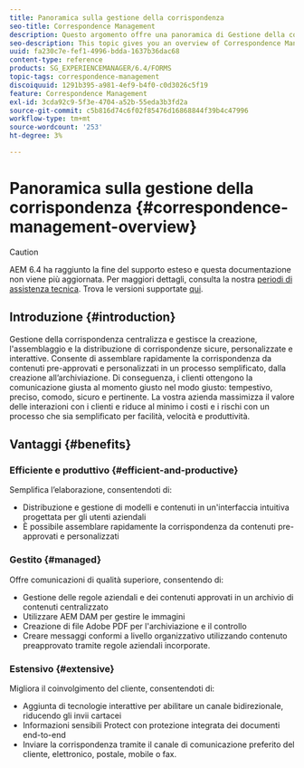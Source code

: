 ```yaml
---
title: Panoramica sulla gestione della corrispondenza
seo-title: Correspondence Management
description: Questo argomento offre una panoramica di Gestione della corrispondenza.
seo-description: This topic gives you an overview of Correspondence Management.
uuid: fa230c7e-fef1-4996-bdda-1637b36dac68
content-type: reference
products: SG_EXPERIENCEMANAGER/6.4/FORMS
topic-tags: correspondence-management
discoiquuid: 1291b395-a981-4ef9-b4f0-c0d3026c5f19
feature: Correspondence Management
exl-id: 3cda92c9-5f3e-4704-a52b-55eda3b3fd2a
source-git-commit: c5b816d74c6f02f85476d16868844f39b4c47996
workflow-type: tm+mt
source-wordcount: '253'
ht-degree: 3%

---
```


# Panoramica sulla gestione della corrispondenza {#correspondence-management-overview}

>[!CAUTION]
>
>AEM 6.4 ha raggiunto la fine del supporto esteso e questa documentazione non viene più aggiornata. Per maggiori dettagli, consulta la nostra [periodi di assistenza tecnica](https://helpx.adobe.com/it/support/programs/eol-matrix.html). Trova le versioni supportate [qui](https://experienceleague.adobe.com/docs/).

## Introduzione {#introduction}

Gestione della corrispondenza centralizza e gestisce la creazione, l&#39;assemblaggio e la distribuzione di corrispondenze sicure, personalizzate e interattive. Consente di assemblare rapidamente la corrispondenza da contenuti pre-approvati e personalizzati in un processo semplificato, dalla creazione all’archiviazione. Di conseguenza, i clienti ottengono la comunicazione giusta al momento giusto nel modo giusto: tempestivo, preciso, comodo, sicuro e pertinente. La vostra azienda massimizza il valore delle interazioni con i clienti e riduce al minimo i costi e i rischi con un processo che sia semplificato per facilità, velocità e produttività.

## Vantaggi {#benefits}

### Efficiente e produttivo {#efficient-and-productive}

Semplifica l’elaborazione, consentendoti di:

* Distribuzione e gestione di modelli e contenuti in un&#39;interfaccia intuitiva progettata per gli utenti aziendali
* È possibile assemblare rapidamente la corrispondenza da contenuti pre-approvati e personalizzati

### Gestito {#managed}

Offre comunicazioni di qualità superiore, consentendo di:

* Gestione delle regole aziendali e dei contenuti approvati in un archivio di contenuti centralizzato
* Utilizzare AEM DAM per gestire le immagini
* Creazione di file Adobe PDF per l&#39;archiviazione e il controllo
* Creare messaggi conformi a livello organizzativo utilizzando contenuto preapprovato tramite regole aziendali incorporate.

### Estensivo {#extensive}

Migliora il coinvolgimento del cliente, consentendoti di:

* Aggiunta di tecnologie interattive per abilitare un canale bidirezionale, riducendo gli invii cartacei
* Informazioni sensibili Protect con protezione integrata dei documenti end-to-end
* Inviare la corrispondenza tramite il canale di comunicazione preferito del cliente, elettronico, postale, mobile o fax.
